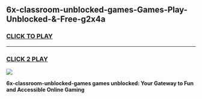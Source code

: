 
## 6x-classroom-unblocked-games-Games-Play-Unblocked-&-Free-g2x4a
<h3>
<a href="https://premium76.site?title=6x-classroom-unblocked-games&ref=24A">CLICK TO PLAY</a></h3>
<hr>

<h3>
<a href="https://premium76.site?title=6x-classroom-unblocked-games&ref=24A">CLICK 2 PLAY</a>
  
</h3>

<a href="https://premium76.site?title=6x-classroom-unblocked-games&ref=24A"><img src="https://clearcache.store/games.png"></a>


**6x-classroom-unblocked-games games unblocked: Your Gateway to Fun and Accessible Online Gaming**

